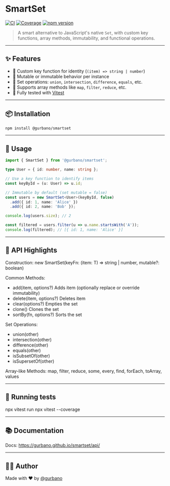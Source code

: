 # SmartSet

[![CI](https://github.com/gurbano/smartset/actions/workflows/test.yml/badge.svg)](https://github.com/gurbano/smartset/actions/workflows/test.yml)
[![Coverage](https://img.shields.io/badge/coverage-via--vitest-brightgreen)](https://vitest.dev/guide/coverage.html)
[![npm version](https://badge.fury.io/js/@gurbano%2Fsmartset.svg)](https://www.npmjs.com/package/@gurbano/smartset)

> A smart alternative to JavaScript's native `Set`, with custom key functions, array methods, immutability, and functional operations.

---

## ✨ Features

- 🔑 Custom key function for identity (`(item) => string | number`)
- 🔄 Mutable or immutable behavior per instance
- 🎯 Set operations: `union`, `intersection`, `difference`, `equals`, etc.
- 🧩 Supports array methods like `map`, `filter`, `reduce`, etc.
- 🧪 Fully tested with [Vitest](https://vitest.dev)

---

## 📦 Installation

```sh
npm install @gurbano/smartset
```

---

## 🚀 Usage

```ts
import { SmartSet } from '@gurbano/smartset';

type User = { id: number, name: string };

// Use a key function to identify items
const keyById = (u: User) => u.id;

// Immutable by default (set mutable = false)
const users = new SmartSet<User>(keyById, false)
  .add({ id: 1, name: 'Alice' })
  .add({ id: 2, name: 'Bob' });

console.log(users.size); // 2

const filtered = users.filter(u => u.name.startsWith('A'));
console.log(filtered); // [{ id: 1, name: 'Alice' }]
```

---

## 🧠 API Highlights

Construction:
  new SmartSet<T>(keyFn: (item: T) => string | number, mutable?: boolean)

Common Methods:
  - add(item, options?)         Adds item (optionally replace or override immutability)
  - delete(item, options?)      Deletes item
  - clear(options?)             Empties the set
  - clone()                     Clones the set
  - sortBy(fn, options?)        Sorts the set

Set Operations:
  - union(other)
  - intersection(other)
  - difference(other)
  - equals(other)
  - isSubsetOf(other)
  - isSupersetOf(other)

Array-like Methods:
  map, filter, reduce, some, every, find, forEach, toArray, values

---

## 🧪 Running tests

npx vitest run
npx vitest --coverage

---

## 📚 Documentation

Docs: https://gurbano.github.io/smartset/api/

---

## 🧑‍💻 Author

Made with ❤️ by [@gurbano](https://github.com/gurbano)